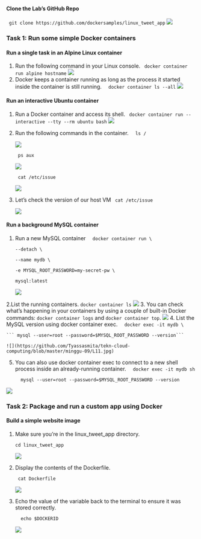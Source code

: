 #### Clone the Lab’s GitHub Repo
``` git clone https://github.com/dockersamples/linux_tweet_app```
![](https://github.com/Tyassasmita/tekn-cloud-computing/blob/master/minggu-09/c1.jpg)
### Task 1: Run some simple Docker containers
#### Run a single task in an Alpine Linux container
1. Run the following command in your Linux console.
``` docker container run alpine hostname```
![](https://github.com/Tyassasmita/tekn-cloud-computing/blob/master/minggu-09/L1.jpg)
2. Docker keeps a container running as long as the process it started inside the container is still running. 
```  docker container ls --all```
![](https://github.com/Tyassasmita/tekn-cloud-computing/blob/master/minggu-09/L2.jpg)
#### Run an interactive Ubuntu container
1. Run a Docker container and access its shell.
``` docker container run --interactive --tty --rm ubuntu bash```
![](https://github.com/Tyassasmita/tekn-cloud-computing/blob/master/minggu-09/L3.jpg)
2. Run the following commands in the container.
    ```  ls /```

    ![](https://github.com/Tyassasmita/tekn-cloud-computing/blob/master/minggu-09/L4.jpg)

    ``` ps aux```

    ![](https://github.com/Tyassasmita/tekn-cloud-computing/blob/master/minggu-09/L5.jpg)

    ``` cat /etc/issue```

    ![](https://github.com/Tyassasmita/tekn-cloud-computing/blob/master/minggu-09/L6.jpg)

3. Let’s check the version of our host VM
    ``` cat /etc/issue```
    
    ![](https://github.com/Tyassasmita/tekn-cloud-computing/blob/master/minggu-09/L7.jpg)

#### Run a background MySQL container
1. Run a new MySQL container
    ```  docker container run \```

    ```--detach \```
    
    ```--name mydb \```
    
    ```-e MYSQL_ROOT_PASSWORD=my-secret-pw \```
    
    ```mysql:latest```

    ![](https://github.com/Tyassasmita/tekn-cloud-computing/blob/master/minggu-09/L8.jpg)
    
 2.List the running containers.
 ```docker container ls```
![](https://github.com/Tyassasmita/tekn-cloud-computing/blob/master/minggu-09/L9.jpg)
3. You can check what’s happening in your containers by using a couple of built-in Docker commands: ```docker container logs``` and ```docker container top```.
    ![](https://github.com/Tyassasmita/tekn-cloud-computing/blob/master/minggu-09/L10.jpg)
4. List the MySQL version using docker container exec.
    ```  docker exec -it mydb \```
 
    ``` mysql --user=root --password=$MYSQL_ROOT_PASSWORD --version```
 
    ![](https://github.com/Tyassasmita/tekn-cloud-computing/blob/master/minggu-09/L11.jpg)
5. You can also use docker container exec to connect to a new shell process inside an already-running container. 
    ```  docker exec -it mydb sh```
 
    ```  mysql --user=root --password=$MYSQL_ROOT_PASSWORD --version```
 
![](https://github.com/Tyassasmita/tekn-cloud-computing/blob/master/minggu-09/L12.jpg)

### Task 2: Package and run a custom app using Docker
#### Build a simple website image
1. Make sure you’re in the linux_tweet_app directory.

    ```cd linux_tweet_app```

    ![](https://github.com/Tyassasmita/tekn-cloud-computing/blob/master/minggu-09/L13.jpg)
2. Display the contents of the Dockerfile.

    ``` cat Dockerfile```
    
    ![](https://github.com/Tyassasmita/tekn-cloud-computing/blob/master/minggu-09/L14.jpg)
3. Echo the value of the variable back to the terminal to ensure it was stored correctly.

    ```  echo $DOCKERID```
    
    ![](https://github.com/Tyassasmita/tekn-cloud-computing/blob/master/minggu-09/L15.jpg)
